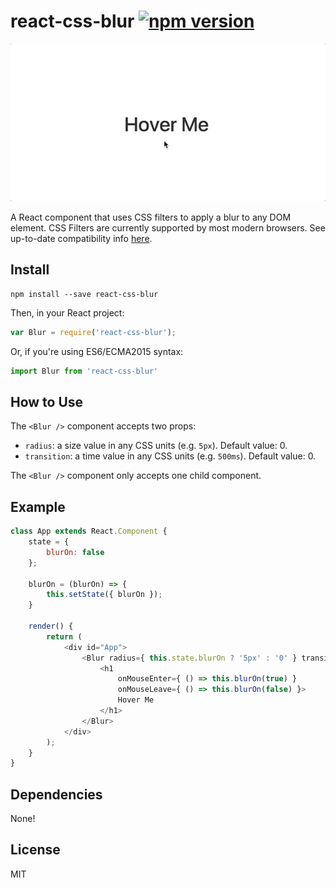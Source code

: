 # react-css-blur [![npm version](https://badge.fury.io/js/react-css-blur.svg)](https://badge.fury.io/js/react-css-blur)
![Example](./example.gif)

A React component that uses CSS filters to apply a blur to any DOM element. CSS Filters are currently supported by most modern browsers. See up-to-date compatibility info [here](http://caniuse.com/#feat=css-filters).

## Install

```
npm install --save react-css-blur
```

Then, in your React project:

```javascript
var Blur = require('react-css-blur');
```

Or, if you're using ES6/ECMA2015 syntax:
```javascript
import Blur from 'react-css-blur'
```

## How to Use

The `<Blur />` component accepts two props:
- `radius`: a size value in any CSS units (e.g. `5px`). Default value: 0.
- `transition`: a time value in any CSS units (e.g. `500ms`). Default value: 0.

The `<Blur />` component only accepts one child component.

## Example

```javascript
class App extends React.Component {
	state = {
		blurOn: false
	};

	blurOn = (blurOn) => {
		this.setState({ blurOn });
	}

	render() {
		return (
			<div id="App">
				<Blur radius={ this.state.blurOn ? '5px' : '0' } transition="400ms">
					<h1
						onMouseEnter={ () => this.blurOn(true) }
						onMouseLeave={ () => this.blurOn(false) }>
						Hover Me
					</h1>
				</Blur>
			</div>
		);
	}
}
```

## Dependencies

None!

## License

MIT

